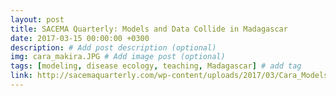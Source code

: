 ```yaml
---
layout: post
title: SACEMA Quarterly: Models and Data Collide in Madagascar
date: 2017-03-15 00:00:00 +0300
description: # Add post description (optional)
img: cara_makira.JPG # Add image post (optional)
tags: [modeling, disease ecology, teaching, Madagascar] # add tag
link: http://sacemaquarterly.com/wp-content/uploads/2017/03/Cara_Models-and-data_article-1.pdf
---
```

